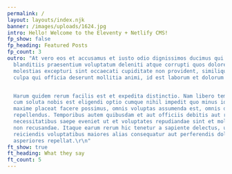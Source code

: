 ```yaml
---
permalink: /
layout: layouts/index.njk
banner: /images/uploads/1624.jpg
intro: Hello! Welcome to the Eleventy + Netlify CMS!
fp_show: false
fp_heading: Featured Posts
fp_count: 3
outro: "At vero eos et accusamus et iusto odio dignissimos ducimus qui
  blanditiis praesentium voluptatum deleniti atque corrupti quos dolores et quas
  molestias excepturi sint occaecati cupiditate non provident, similique sunt in
  culpa qui officia deserunt mollitia animi, id est laborum et dolorum fuga. \r


  Harum quidem rerum facilis est et expedita distinctio. Nam libero tempore,
  cum soluta nobis est eligendi optio cumque nihil impedit quo minus id quod
  maxime placeat facere possimus, omnis voluptas assumenda est, omnis dolor
  repellendus. Temporibus autem quibusdam et aut officiis debitis aut rerum
  necessitatibus saepe eveniet ut et voluptates repudiandae sint et molestiae
  non recusandae. Itaque earum rerum hic tenetur a sapiente delectus, ut aut
  reiciendis voluptatibus maiores alias consequatur aut perferendis doloribus
  asperiores repellat.\r\n"
ft_show: true
ft_heading: What they say
ft_count: 5
---
```

